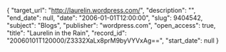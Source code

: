 {
  "target_url": "http://laurelin.wordpress.com/", 
  "description": "", 
  "end_date": null, 
  "date": "2006-01-01T12:00:00", 
  "slug": 9404542, 
  "subject": "Blogs", 
  "publisher": "wordpress.com", 
  "open_access": true, 
  "title": "Laurelin in the Rain", 
  "record_id": "20060101T120000/Z3332XaLx8prM9byVYVxAg==", 
  "start_date": null
}

